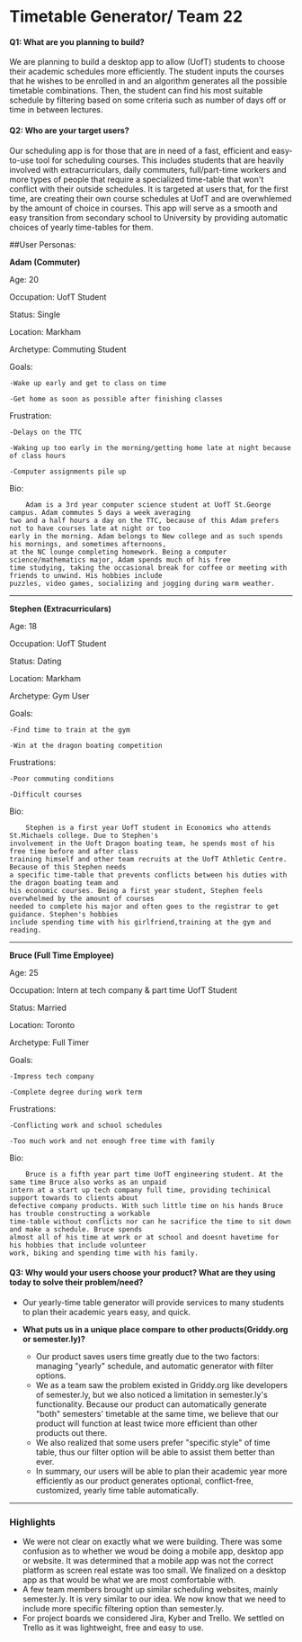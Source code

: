 ﻿# Timetable Generator/ Team 22

#### Q1: What are you planning to build?

We are planning to build a desktop app to allow (UofT) students to choose their academic schedules more efficiently.
The student inputs the courses that he wishes to be enrolled in and an algorithm generates all the possible timetable combinations.
Then, the student can find his most suitable schedule by filtering based on some criteria such as number of days off or time in between lectures.


#### Q2: Who are your target users?

Our scheduling app is for those that are in need of a fast, efficient and easy-to-use tool for scheduling courses.  This includes
students that are heavily involved with extracurriculars, daily commuters, full/part-time workers and more types of people that require
a specialized time-table that won't conflict with their outside schedules.  It is targeted at users that, for the first time, are creating
their own course schedules at UofT and are overwhlemed by the amount of choice in courses.  This app will serve as a smooth and easy
transition from secondary school to University by providing automatic choices of yearly time-tables for them.

##User Personas:

**Adam (Commuter)**

Age: 20

Occupation: UofT Student

Status: Single

Location: Markham

Archetype: Commuting Student

Goals: 	

	-Wake up early and get to class on time

	-Get home as soon as possible after finishing classes

Frustration: 

	-Delays on the TTC
	
	-Waking up too early in the morning/getting home late at night because of class hours
	
	-Computer assignments pile up

Bio:

		Adam is a 3rd year computer science student at UofT St.George campus. Adam commutes 5 days a week averaging
  	two and a half hours a day on the TTC, because of this Adam prefers not to have courses late at night or too
	early in the morning. Adam belongs to New college and as such spends his mornings, and sometimes afternoons,
	at the NC lounge completing homework. Being a computer science/mathematics major, Adam spends much of his free
	time studying, taking the occasional break for coffee or meeting with friends to unwind. His hobbies include
	puzzles, video games, socializing and jogging during warm weather.

__________________________________________________________________________________________________________________

**Stephen (Extracurriculars)**

Age: 18

Occupation: UofT Student

Status: Dating

Location: Markham

Archetype: Gym User

Goals:	

	-Find time to train at the gym
	
	-Win at the dragon boating competition

Frustrations:	

	-Poor commuting conditions
	
	-Difficult courses

Bio:

		Stephen is a first year UofT student in Economics who attends St.Michaels college. Due to Stephen's
	involvement in the Uoft Dragon boating team, he spends most of his free time before and after class
	training himself and other team recruits at the UofT Athletic Centre. Because of this Stephen needs
	a specific time-table that prevents conflicts between his duties with the dragon boating team and
	his economic courses. Being a first year student, Stephen feels overwhelmed by the amount of courses
	needed to complete his major and often goes to the registrar to get guidance. Stephen's hobbies
	include spending time with his girlfriend,training at the gym and reading.

______________________________________________________________________________________________________________

**Bruce (Full Time Employee)**

Age: 25

Occupation: Intern at tech company & part time UofT Student

Status: Married

Location: Toronto

Archetype: Full Timer

Goals:	

	-Impress tech company

	-Complete degree during work term

Frustrations:	

	-Conflicting work and school schedules
	
	-Too much work and not enough free time with family

Bio:

		Bruce is a fifth year part time UofT engineering student. At the same time Bruce also works as an unpaid
	intern at a start up tech company full time, providing techinical support towards to clients about
	defective company products. With such little time on his hands Bruce has trouble constructing a workable
	time-table without conflicts nor can he sacrifice the time to sit down and make a schedule. Bruce spends
	almost all of his time at work or at school and doesnt havetime for his hobbies that include volunteer
	work, biking and spending time with his family.


#### Q3: Why would your users choose your product? What are they using today to solve their problem/need?

* Our yearly-time table generator will provide services to many students to plan their academic years easy, and quick.

* **What puts us in a unique place compare to other products(Griddy.org or semester.ly)?**
  * Our product saves users time greatly due to the two factors: managing "yearly" schedule, and automatic generator with filter options.
  * We as a team saw the problem existed in Griddy.org like developers of semester.ly, but we also noticed a limitation in semester.ly's functionality.  Because our product can automatically generate "both" semesters' timetable at the same time, we believe that our product will function at least twice more efficient than other products out there.
  * We also realized that some users prefer "specific style" of time table, thus our filter option will be able to assist them better than ever.
  * In summary, our users will be able to plan their academic year more efficiently as our product generates optional, conflict-free, customized, yearly time table automatically.


----

### Highlights

* We were not clear on exactly what we were building. There was some confusion as to whether we woud be doing a mobile app, desktop app or website. It was determined that a mobile app was not the correct platform as screen real estate was too small. We finalized on a desktop app as that would be what we are most comfortable with.
* A few team members brought up similar scheduling websites, mainly semester.ly. It is very similar to our idea. We now know that we need to include more specific filtering option than semester.ly.
* For project boards we considered Jira, Kyber and Trello. We settled on Trello as it was lightweight, free and easy to use.
